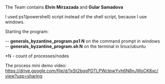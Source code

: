 The Team contains **Elvin Mirzazada** and **Gular Samadova**

I used ps1(powershell) script instead of the shell script, because I use windows.

Starting the program:

-- **generals_byzantine_program.ps1 N** on the command prompt in windows
-- **generals_byzantine_program.sh N** on the terminal in linux/ubuntu

*N - count of processes/nodes


The process mini demo video: https://drive.google.com/file/d/1xSt2bqqPDTLPWctpwYvh6N8nJWsCK8xc/view?usp=sharing
